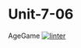 # Unit-7-06
AgeGame
 [![linter](https://github.com/Arvin-Leung/Unit-7-06/workflows/linter/badge.svg)](https://github.com/marketplace/actions/super-linter)
